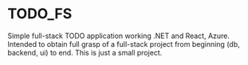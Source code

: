 # TODO_FS
Simple full-stack TODO application working .NET and React, Azure. 
Intended to obtain full grasp of a full-stack project from beginning (db, backend, ui) to end. 
This is just a small project.
